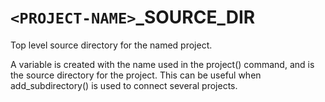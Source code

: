   

# ```<PROJECT-NAME>```_SOURCE_DIR  
Top level source directory for the named project.  

A variable is created with the name used in the project() command,
and is the source directory for the project.  This can be useful when
add_subdirectory() is used to connect several projects.  

